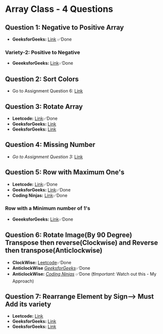# Array Class - 4 Questions


## Question 1: Negative to Positive Array
- **GeeksforGeeks:** [Link](https://practice.geeksforgeeks.org/problems/arranging-the-array1131/1) ✅Done

### Variety-2: Positive to Negative
- **GeeeksforGeeks:** [Link](https://practice.geeksforgeeks.org/problems/move-all-negative-elements-to-end1813/1)✅Done

## Question 2: Sort Colors
- Go to Assignment Question 6: [Link](https://github.com/kuldeepsaini23/DSA-C-plus-plus/tree/main/Week%203(Array)/Assignment) 

## Question 3: Rotate Array
- **Leetcode:** [Link](https://leetcode.com/problems/rotate-array/description/)✅Done
-  **GeeksforGeeks:** [Link](https://practice.geeksforgeeks.org/problems/rotate-array-by-n-elements-1587115621/1)
-  **GeeksforGeeks:** [Link](https://practice.geeksforgeeks.org/problems/reversal-algorithm5340/1)

## Question 4: Missing Number
-  *Go to Assignment Question 3:* [Link](https://github.com/kuldeepsaini23/DSA-C-plus-plus/tree/main/Week%203(Array)/Assignment) 


## Question 5: Row with Maximum One's
- **Leetcode:** [Link](https://leetcode.com/problems/row-with-maximum-ones/description/)✅Done
- **GeeksforGeeks:** [Link](https://practice.geeksforgeeks.org/problems/row-with-max-1s0023/1)✅Done
- **Coding Ninjas:** [Link](https://www.codingninjas.com/studio/problems/row-with-max-1s_893269)✅Done

### Row with a Minimum number of 1's
- **GeeeksforGeeks:** [Link](https://practice.geeksforgeeks.org/problems/row-with-minimum-number-of-1s5430/1)✅Done


## Question 6: Rotate Image(By 90 Degree) Transpose then reverse(Clockwise) and Reverse then transpose(Anticlockwise)
- **ClockWise:** [Leetcode](https://leetcode.com/problems/rotate-image/description/)✅Done
- **AnticlockWise** [*GeeksforGeeks*](https://practice.geeksforgeeks.org/problems/rotate-by-90-degree0356/1)✅Done
- **AnticlockWise:** [*Coding Ninjas*](https://www.codingninjas.com/studio/problems/rotate-matrix-by-90-degrees_981261?leftPanelTab=3) ✅Done (:exclamation:*Important:* Watch out this - My Approach)

## Question 7: Rearrange Element by Sign--> Must Add its variety
- **Leetcode:** [Link](https://leetcode.com/problems/rearrange-array-elements-by-sign/description/)
- **GeeksforGeeks:** [Link](https://practice.geeksforgeeks.org/problems/positive-and-negative-elements4613/1)
- **GeeksforGeeks:** [Link](https://practice.geeksforgeeks.org/problems/array-of-alternate-ve-and-ve-nos1401/1)




